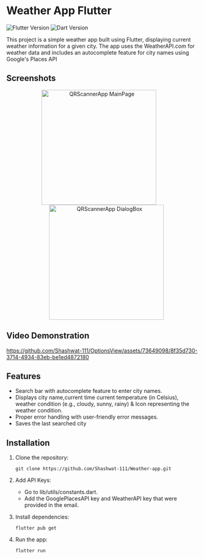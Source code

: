 # Weather App Flutter

![Flutter Version](https://img.shields.io/badge/flutter-v3.22.2-blue.svg)
![Dart Version](https://img.shields.io/badge/dart-v3.4.3-blue.svg)

This project is a simple weather app built using Flutter, displaying current weather information for a given city.
The app uses the WeatherAPI.com for weather data and includes an autocomplete feature for city names using Google's Places API

## Screenshots

<p align="center">
  <img src="https://github.com/Shashwat-111/OptionsView/assets/73649098/e0c95b70-975f-4182-8e31-cf65488edec3" alt="QRScannerApp MainPage" width="300" style="margin-right: 20px;"/>
  <img src="https://github.com/Shashwat-111/OptionsView/assets/73649098/624c5a7b-857c-440b-b3f2-879122e8b67a" alt="QRScannerApp DialogBox" width="300" style="margin-left: 20px;"/>
</p>

## Video Demonstration
https://github.com/Shashwat-111/OptionsView/assets/73649098/8f35d730-3714-4934-83eb-be1ed4872180
## Features

- Search bar with autocomplete feature to enter city names.
- Displays city name,current time current temperature (in Celsius), weather condition (e.g., cloudy, sunny, rainy) & Icon representing the weather condition.
- Proper error handling with user-friendly error messages.
- Saves the last searched city

## Installation
1. Clone the repository:
   ```
   git clone https://github.com/Shashwat-111/Weather-app.git
   ```
2. Add API Keys:

    - Go to lib/utils/constants.dart.
    - Add the GooglePlacesAPI key and WeatherAPI key that were provided in the email.

4. Install dependencies:
   ```
   flutter pub get
   ```
5. Run the app:
   ```
   flutter run
   ```

